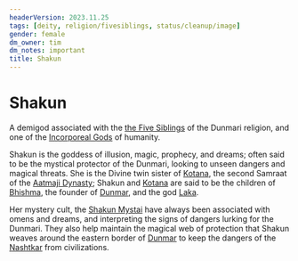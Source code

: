 ```yaml
---
headerVersion: 2023.11.25
tags: [deity, religion/fivesiblings, status/cleanup/image]
gender: female
dm_owner: tim
dm_notes: important
title: Shakun
---
```

# Shakun

A demigod associated with the [the Five Siblings](<../../../religions/five-siblings/five-siblings.md>) of the Dunmari religion, and one of the [Incorporeal Gods](<../incorporeal-gods.md>) of humanity. 

Shakun is the goddess of illusion, magic, prophecy, and dreams; often said to be the mystical protector of the Dunmari, looking to unseen dangers and magical threats. She is the Divine twin sister of [Kotana](<../../../../people/historical-figures/dunmari-rulers/kotana.md>), the second Samraat of the [Aatmaji Dynasty](<../../../../groups/dunmari-dynasties/aatmaji-dynasty.md>); Shakun and [Kotana](<../../../../people/historical-figures/dunmari-rulers/kotana.md>) are said to be the children of [Bhishma](<./bhishma.md>), the founder of [Dunmar](<../../../../gazetteer/greater-dunmar/realms/dunmar/dunmar.md>), and the god [Laka](<./laka.md>). 

Her mystery cult, the [Shakun Mystai](<../../../../groups/dunmari-mystery-cults/shakun-mystai.md>) have always been associated with omens and dreams, and interpreting the signs of dangers lurking for the Dunmari. They also help maintain the magical web of protection that Shakun weaves around the eastern border of [Dunmar](<../../../../gazetteer/greater-dunmar/realms/dunmar/dunmar.md>) to keep the dangers of the [Nashtkar](<../../../../gazetteer/greater-dunmar/dunmari-basin/nashtkar.md>) from civilizations. 



